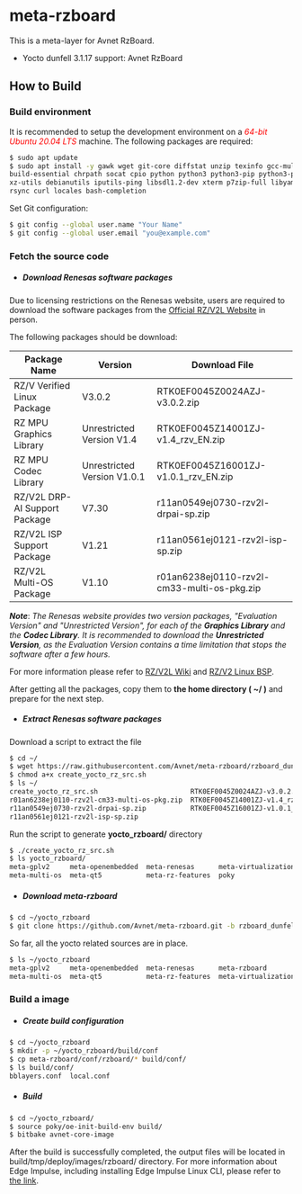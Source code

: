 # meta-rzboard

This is a meta-layer for Avnet RzBoard.

- Yocto dunfell 3.1.17 support:  Avnet RzBoard



## How to Build


### Build environment

It is recommended to setup the development environment on a *<font color=red>64-bit Ubuntu 20.04 LTS</font>* machine.
The following packages are required:

```bash
$ sudo apt update
$ sudo apt install -y gawk wget git-core diffstat unzip texinfo gcc-multilib \
build-essential chrpath socat cpio python python3 python3-pip python3-pexpect \
xz-utils debianutils iputils-ping libsdl1.2-dev xterm p7zip-full libyaml-dev \
rsync curl locales bash-completion
```

Set Git configuration:

```bash
$ git config --global user.name "Your Name"
$ git config --global user.email "you@example.com"
```



### Fetch the source code

* ##### **Download Renesas software packages**

Due to licensing restrictions on the Renesas website, users are required to download the software packages from the [Official RZ/V2L Website](https://www.renesas.cn/us/en/products/microcontrollers-microprocessors/rz-mpus/rzv2l-general-purpose-microprocessor-equipped-renesas-original-ai-accelerator-drp-ai-12ghz-dual) in person.

The following packages should be download:

| Package Name                  | Version                    | Download File                               |
| ----------------------------- | -------------------------- | ------------------------------------------- |
| RZ/V Verified Linux Package   | V3.0.2             | RTK0EF0045Z0024AZJ-v3.0.2.zip       |
| RZ MPU Graphics Library       | Unrestricted Version V1.4 | RTK0EF0045Z14001ZJ-v1.4_rzv_EN.zip             |
| RZ MPU Codec Library          | Unrestricted Version V1.0.1  | RTK0EF0045Z16001ZJ-v1.0.1_rzv_EN.zip             |
| RZ/V2L DRP-AI Support Package | V7.30                      | r11an0549ej0730-rzv2l-drpai-sp.zip          |
| RZ/V2L ISP Support Package    | V1.21                      | r11an0561ej0121-rzv2l-isp-sp.zip            |
| RZ/V2L Multi-OS Package       | V1.10                      | r01an6238ej0110-rzv2l-cm33-multi-os-pkg.zip |

***Note***: *The Renesas website provides two version packages, "Evaluation Version" and "Unrestricted Version", for each of the **Graphics Library** and the **Codec Library**. It is recommended to download the **Unrestricted Version**, as the Evaluation Version contains a time limitation that stops the software after a few hours.*

For more information please refer to [RZ/V2L Wiki](https://renesas.info/wiki/RZ-V/RZ-V2L_SMARC) and [RZ/V2 Linux BSP](https://renesas.info/wiki/RZ-G/RZ-G2_BSP).



After getting all the packages, copy them to **the home directory ( ~/ )** and prepare for the next step.



* ##### **Extract Renesas software packages**

Download a script to extract the file
```bash
$ cd ~/
$ wget https://raw.githubusercontent.com/Avnet/meta-rzboard/rzboard_dunfell_5.10_v2/tools/create_yocto_rz_src.sh
$ chmod a+x create_yocto_rz_src.sh
$ ls ~/
create_yocto_rz_src.sh                       RTK0EF0045Z0024AZJ-v3.0.2.zip
r01an6238ej0110-rzv2l-cm33-multi-os-pkg.zip  RTK0EF0045Z14001ZJ-v1.4_rzv_EN.zip
r11an0549ej0730-rzv2l-drpai-sp.zip           RTK0EF0045Z16001ZJ-v1.0.1_rzv_EN.zip
r11an0561ej0121-rzv2l-isp-sp.zip
```
Run the script to generate **yocto_rzboard/** directory
```bash
$ ./create_yocto_rz_src.sh
$ ls yocto_rzboard/
meta-gplv2     meta-openembedded  meta-renesas      meta-virtualization
meta-multi-os  meta-qt5           meta-rz-features  poky
```



* ##### **Download meta-rzboard**

```bash
$ cd ~/yocto_rzboard
$ git clone https://github.com/Avnet/meta-rzboard.git -b rzboard_dunfell_5.10
```

So far, all the yocto related sources are in place.

```bash
$ ls ~/yocto_rzboard
meta-gplv2     meta-openembedded  meta-renesas      meta-rzboard         poky
meta-multi-os  meta-qt5           meta-rz-features  meta-virtualization
```



### Build a image

*  ##### **Create build configuration**

```bash
$ cd ~/yocto_rzboard
$ mkdir -p ~/yocto_rzboard/build/conf
$ cp meta-rzboard/conf/rzboard/* build/conf/
$ ls build/conf/
bblayers.conf  local.conf
```

*  ##### **Build**
```bash
$ cd ~/yocto_rzboard/
$ source poky/oe-init-build-env build/
$ bitbake avnet-core-image
```
After the build is successfully completed, the output files will be located in build/tmp/deploy/images/rzboard/ directory.
For more information about Edge Impulse, including installing Edge Impulse Linux CLI, please refer to [the link](https://docs.edgeimpulse.com/docs/development-platforms/officially-supported-cpu-gpu-targets/renesas-rz-v2l).

